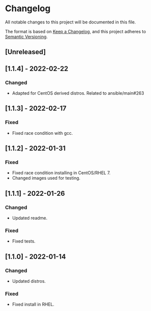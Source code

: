 # Changelog
All notable changes to this project will be documented in this file.

The format is based on [Keep a Changelog](https://keepachangelog.com/en/1.0.0/),
and this project adheres to [Semantic Versioning](https://semver.org/spec/v2.0.0.html).

## [Unreleased]

## [1.1.4] - 2022-02-22
### Changed
- Adapted for CentOS derived distros. Related to ansible/main#263

## [1.1.3] - 2022-02-17
### Fixed
- Fixed race condition with gcc.

## [1.1.2] - 2022-01-31
### Fixed
- Fixed race condition installing in CentOS/RHEL 7.
- Changed images used for testing.

## [1.1.1] - 2022-01-26
### Changed
- Updated readme.

### Fixed
- Fixed tests.

## [1.1.0] - 2022-01-14
### Changed
- Updated distros.

### Fixed
- Fixed install in RHEL.
